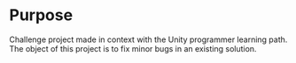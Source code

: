 # Purpose

Challenge project made in context with the Unity programmer learning path. The object of this project is to fix minor bugs in an existing solution.
